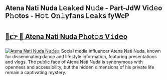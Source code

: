 ## Atena Nati Nuda L𝚎a𝚔ed N𝚞𝚍e - Part-JdW Vi𝚍𝚎o P𝚑𝚘tos - H𝚘𝚝 O𝚗𝚕yf𝚊ns L𝚎a𝚔s fyWcP

# <h2><a href="http://kf9xt9g.oniu.top/?m=Atena+Nati+Nuda">🔗👉 🔴 Atena Nati Nuda P𝚑ot𝚘𝚜 V𝚒d𝚎o</a></h2>

[![Atena Nati Nuda Nu𝚍e𝚜](https://i.imgur.com/0qMVB7G.gif)](http://kf9xt9g.oniu.top/?m=Atena+Nati+Nuda)
Social media influencer Atena Nati Nuda, known for disseminating dance and lifestyle information, featuring presentations and vlogs. The public face of Atena Nati Nuda is synonymous with openness and accessibility, but the hidden dimensions of his private life remain a captivating mystery.  
